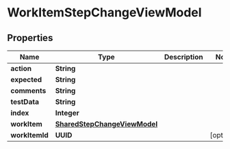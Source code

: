 

# WorkItemStepChangeViewModel


## Properties

| Name | Type | Description | Notes |
|------------ | ------------- | ------------- | -------------|
|**action** | **String** |  |  |
|**expected** | **String** |  |  |
|**comments** | **String** |  |  |
|**testData** | **String** |  |  |
|**index** | **Integer** |  |  |
|**workItem** | [**SharedStepChangeViewModel**](SharedStepChangeViewModel.md) |  |  |
|**workItemId** | **UUID** |  |  [optional] |



